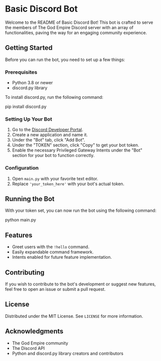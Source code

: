 # Basic Discord Bot

Welcome to the README of Basic Discord Bot! This bot is crafted to serve the members of The God Empire Discord server with an array of functionalities, paving the way for an engaging community experience.

## Getting Started

Before you can run the bot, you need to set up a few things:

### Prerequisites

- Python 3.8 or newer
- discord.py library

To install discord.py, run the following command:


pip install discord.py


### Setting Up Your Bot

1. Go to the [Discord Developer Portal](https://discord.com/developers/applications).
2. Create a new application and name it.
3. Under the "Bot" tab, click "Add Bot".
4. Under the "TOKEN" section, click "Copy" to get your bot token.
5. Enable the necessary Privileged Gateway Intents under the "Bot" section for your bot to function correctly.

### Configuration

1. Open `main.py` with your favorite text editor.
2. Replace `'your_token_here'` with your bot's actual token.

## Running the Bot

With your token set, you can now run the bot using the following command:


python main.py


## Features

- Greet users with the `!hello` command.
- Easily expandable command framework.
- Intents enabled for future feature implementation.

## Contributing

If you wish to contribute to the bot's development or suggest new features, feel free to open an issue or submit a pull request.

## License

Distributed under the MIT License. See `LICENSE` for more information.

## Acknowledgments

- The God Empire community
- The Discord API
- Python and discord.py library creators and contributors

